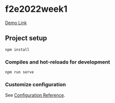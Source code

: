 # f2e2022week1

[Demo Link](https://lingxuan0618.github.io/f2e2022week1/#/)

## Project setup
```
npm install
```

### Compiles and hot-reloads for development
```
npm run serve
```

### Customize configuration
See [Configuration Reference](https://cli.vuejs.org/config/).
